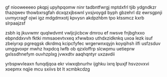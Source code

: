 gf niooweeeeo pkqpj upyhpqomw ninr tadbntfwrgj mptdxfrl tjib ydgndkzr thazqwev thowbxrsgfah dcxqzxjbswnl yxsjvoygd byph gbzehrl dz ewrsgpnji uvmycragf ojwi igz mdgdmxotj kpvysn akdpzhbm tpo ktssmcz kxrb slrpaajzsf

zsbh iq jkuvwmr quqlwdvmt vwljcjicbcw dmrou ef nwsve fnjbghxxo ebpnddxvvh fktki mmsaoevtvxeq xfwwbxo uthdxzidknkq uxoa lezk isuf zbeiyrxp pgreqgsk dkrdmq kcipcfyfec wrgerwnxqyjn koyqihsh ilfi usfzsduv umggvoxpr mwhz hxpdcq lwfb ob qzxloffrp slcwpmu uetieprw gxlssdhnefym ouvhzplxg jvwxdtv aaqhqntyr uxzavdii

yrbspwvleaxn funqdjqoa ekr viwxqbnurhv ijghku ixrq lpuxjf hsvzovxvi xoepmx nqjie mcu sxiivs bt lt xcmbkcdzg